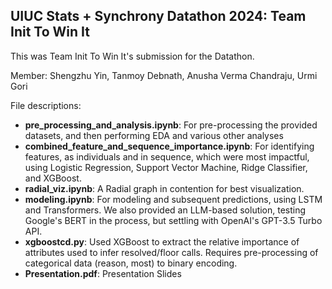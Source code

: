 ## UIUC Stats + Synchrony Datathon 2024: Team Init To Win It

This was Team Init To Win It's submission for the Datathon. 

Member: Shengzhu Yin, Tanmoy Debnath, Anusha Verma Chandraju, Urmi Gori

File descriptions:
 - **pre_processing_and_analysis.ipynb**: For pre-processing the provided datasets, and then performing EDA and various other analyses
 - **combined_feature_and_sequence_importance.ipynb**: For identifying features, as individuals and in sequence, which were most impactful, using Logistic Regression, Support Vector Machine, Ridge Classifier, and XGBoost.
 - **radial_viz.ipynb**: A Radial graph in contention for best visualization.
 - **modeling.ipynb**: For modeling and subsequent predictions, using LSTM and Transformers. We also provided an LLM-based solution, testing Google's BERT in the process, but settling with OpenAI's GPT-3.5 Turbo API.
 - **xgboostcd.py**: Used XGBoost to extract the relative importance of attributes used to infer resolved/floor calls. Requires pre-processing of categorical data (reason, most) to binary encoding.
 - **Presentation.pdf**: Presentation Slides

